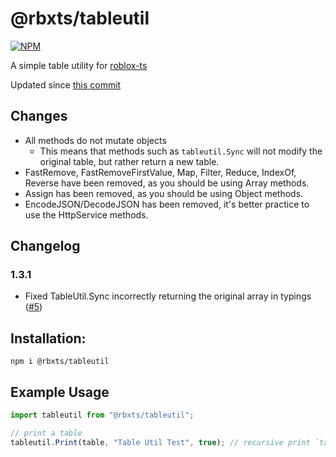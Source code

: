 # @rbxts/tableutil

[![NPM](https://nodei.co/npm/@rbxts/tableutil.png)](https://npmjs.org/package/@rbxts/tableutil)

A simple table utility for [roblox-ts](https://github.com/roblox-ts/roblox-ts)

Updated since [this commit](https://github.com/Sleitnick/AeroGameFramework/blob/master/src/ReplicatedStorage/Aero/Shared/TableUtil.lua)

## Changes
- All methods do not mutate objects
	- This means that methods such as `tableutil.Sync` will not modify the original table, but rather return a new table.
- FastRemove, FastRemoveFirstValue, Map, Filter, Reduce, IndexOf, Reverse have been removed, as you should be using Array methods.
- Assign has been removed, as you should be using Object methods.
- EncodeJSON/DecodeJSON has been removed, it's better practice to use the HttpService methods.

## Changelog
### 1.3.1
- Fixed TableUtil.Sync incorrectly returning the original array in typings ([#5](https://github.com/OverHash/Roblox-TS-Libraries/issues/5))

## Installation:
```npm i @rbxts/tableutil```

## Example Usage
```typescript
import tableutil from "@rbxts/tableutil";

// print a table
tableutil.Print(table, "Table Util Test", true); // recursive print `table` with title "Table Util Test"
```